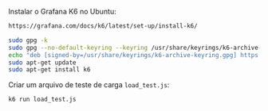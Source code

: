 Instalar o Grafana K6 no Ubuntu:

```bash
https://grafana.com/docs/k6/latest/set-up/install-k6/

```
```bash
sudo gpg -k
sudo gpg --no-default-keyring --keyring /usr/share/keyrings/k6-archive-keyring.gpg --keyserver hkp://keyserver.ubuntu.com:80 --recv-keys C5AD17C747E3415A3642D57D77C6C491D6AC1D69
echo "deb [signed-by=/usr/share/keyrings/k6-archive-keyring.gpg] https://dl.k6.io/deb stable main" | sudo tee /etc/apt/sources.list.d/k6.list
sudo apt-get update
sudo apt-get install k6
```

Criar um arquivo de teste de carga `load_test.js`:
```bash
k6 run load_test.js
```